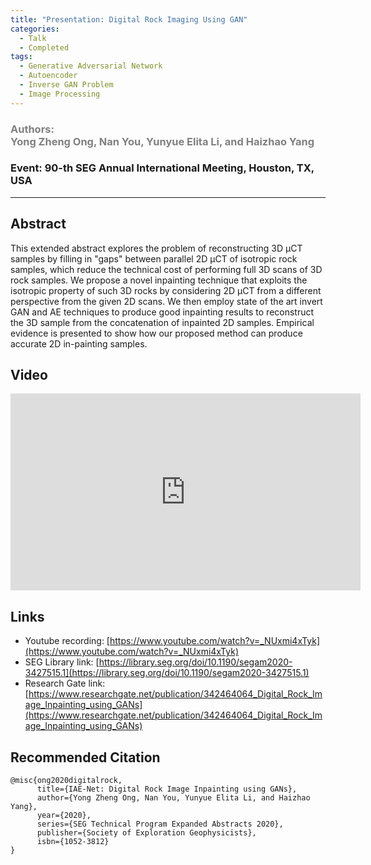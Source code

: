 ```yaml
---
title: "Presentation: Digital Rock Imaging Using GAN"
categories:
  - Talk
  - Completed
tags:
  - Generative Adversarial Network
  - Autoencoder
  - Inverse GAN Problem
  - Image Processing
---
```


### <span style="color: grey;">Authors:<br>Yong Zheng Ong, Nan You, Yunyue Elita Li, and Haizhao Yang</span>

### Event: 90-th SEG Annual International Meeting, Houston, TX, USA

***********************************************************************

## Abstract

This extended abstract explores the problem of reconstructing 3D µCT samples by filling in "gaps" between parallel 2D µCT of isotropic rock samples, which reduce the technical cost of performing full 3D scans of 3D rock samples. We propose a novel inpainting technique that exploits the isotropic property of such 3D rocks by considering 2D µCT from a different perspective from the given 2D scans. We then employ state of the art invert GAN and AE techniques to produce good inpainting results to reconstruct the 3D sample from the concatenation of inpainted 2D samples. Empirical evidence is presented to show how our proposed method can produce accurate 2D in-painting samples.

## Video

<iframe width="560" height="315" src="https://www.youtube.com/embed/_NUxmi4xTyk" title="YouTube video player" frameborder="0" allow="accelerometer; autoplay; clipboard-write; encrypted-media; gyroscope; picture-in-picture" allowfullscreen></iframe>

## Links

- Youtube recording: [https://www.youtube.com/watch?v=_NUxmi4xTyk](https://www.youtube.com/watch?v=_NUxmi4xTyk)
- SEG Library link: [https://library.seg.org/doi/10.1190/segam2020-3427515.1](https://library.seg.org/doi/10.1190/segam2020-3427515.1)
- Research Gate link:  [https://www.researchgate.net/publication/342464064_Digital_Rock_Image_Inpainting_using_GANs](https://www.researchgate.net/publication/342464064_Digital_Rock_Image_Inpainting_using_GANs)

## Recommended Citation

```
@misc{ong2020digitalrock,
      title={IAE-Net: Digital Rock Image Inpainting using GANs}, 
      author={Yong Zheng Ong, Nan You, Yunyue Elita Li, and Haizhao Yang},
      year={2020},
      series={SEG Technical Program Expanded Abstracts 2020},
      publisher={Society of Exploration Geophysicists},
      isbn={1052-3812}
}
```
